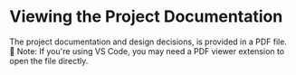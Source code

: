 # Viewing the Project Documentation
The project documentation and design decisions, is provided in a PDF file.
<br>📄 Note: If you're using VS Code, you may need a PDF viewer extension to open the file directly. 